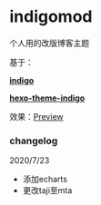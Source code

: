 # indigomod
个人用的改版博客主题

基于：

**[indigo](https://github.com/ivitan/indigo)**

**[hexo-theme-indigo](https://github.com/yscoder/hexo-theme-indigo)**

效果：[Preview](https://blog.fivezha.cn/)

### changelog

2020/7/23

- 添加echarts
- 更改taji至mta
